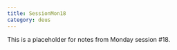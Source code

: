 ```yaml
---
title: SessionMon18
category: deus
---
```

This is a placeholder for notes from Monday session #18.
